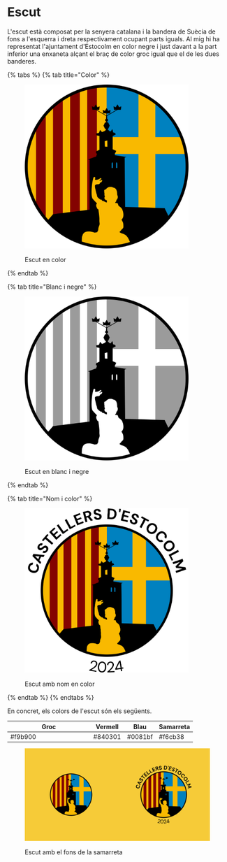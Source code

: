 # Escut

L'escut està composat per la senyera catalana i la bandera de Suècia de fons a l'esquerra i dreta respectivament ocupant parts iguals. Al mig hi ha representat l'ajuntament d'Estocolm en color negre i just davant a la part inferior una enxaneta alçant el braç de color groc igual que el de les dues banderes.

{% tabs %}
{% tab title="Color" %}
<figure><img src=".gitbook/assets/escut.png" alt="" width="375"><figcaption><p>Escut en color</p></figcaption></figure>
{% endtab %}

{% tab title="Blanc i negre" %}
<figure><img src=".gitbook/assets/escut_bn.png" alt="" width="375"><figcaption><p>Escut en blanc i negre</p></figcaption></figure>
{% endtab %}

{% tab title="Nom i color" %}
<figure><img src=".gitbook/assets/escut_lletra.png" alt="" width="375"><figcaption><p>Escut amb nom en color</p></figcaption></figure>
{% endtab %}
{% endtabs %}

En concret, els colors de l'escut són els següents.

<table><thead><tr><th width="176">Groc</th><th>Vermell</th><th>Blau</th><th>Samarreta</th></tr></thead><tbody><tr><td>#f9b900</td><td>#840301</td><td>#0081bf</td><td>#f6cb38</td></tr></tbody></table>

<figure><img src=".gitbook/assets/escuts_fons.png" alt=""><figcaption><p>Escut amb el fons de la samarreta</p></figcaption></figure>
